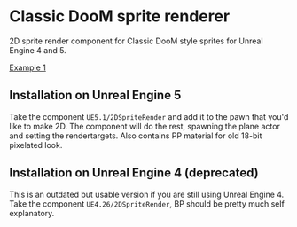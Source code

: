# Classic DooM sprite renderer
2D sprite render component for Classic DooM style sprites for Unreal Engine 4 and 5.

[Example 1](https://github.com/le7el/doom-classic-style-sprites/blob/main/images/doom1.png?raw=true)

## Installation on Unreal Engine 5

Take the component `UE5.1/2DSpriteRender` and add it to the pawn that you'd like to make 2D. The component will do the rest, spawning the plane actor and setting the rendertargets. Also contains PP material for old 18-bit pixelated look. 

## Installation on Unreal Engine 4 (deprecated)

This is an outdated but usable version if you are still using Unreal Engine 4. Take the component `UE4.26/2DSpriteRender`, BP should be pretty much self explanatory.

